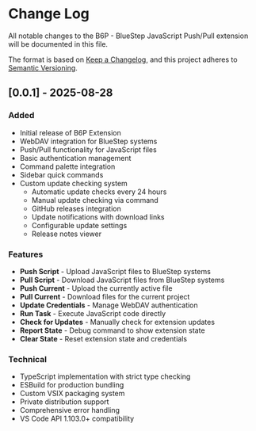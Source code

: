 # Change Log

All notable changes to the B6P - BlueStep JavaScript Push/Pull extension will be documented in this file.

The format is based on [Keep a Changelog](https://keepachangelog.com/en/1.0.0/),
and this project adheres to [Semantic Versioning](https://semver.org/spec/v2.0.0.html).

## [0.0.1] - 2025-08-28

### Added
- Initial release of B6P Extension
- WebDAV integration for BlueStep systems
- Push/Pull functionality for JavaScript files
- Basic authentication management
- Command palette integration
- Sidebar quick commands
- Custom update checking system
  - Automatic update checks every 24 hours
  - Manual update checking via command
  - GitHub releases integration
  - Update notifications with download links
  - Configurable update settings
  - Release notes viewer

### Features
- **Push Script** - Upload JavaScript files to BlueStep systems
- **Pull Script** - Download JavaScript files from BlueStep systems  
- **Push Current** - Upload the currently active file
- **Pull Current** - Download files for the current project
- **Update Credentials** - Manage WebDAV authentication
- **Run Task** - Execute JavaScript code directly
- **Check for Updates** - Manually check for extension updates
- **Report State** - Debug command to show extension state
- **Clear State** - Reset extension state and credentials

### Technical
- TypeScript implementation with strict type checking
- ESBuild for production bundling
- Custom VSIX packaging system
- Private distribution support
- Comprehensive error handling
- VS Code API 1.103.0+ compatibility
